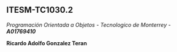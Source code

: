 ## ITESM-TC1030.2

*Programación Orientada a Objetos - Tecnologico de Monterrey - __A01769410__*

**Ricardo Adolfo Gonzalez Teran**